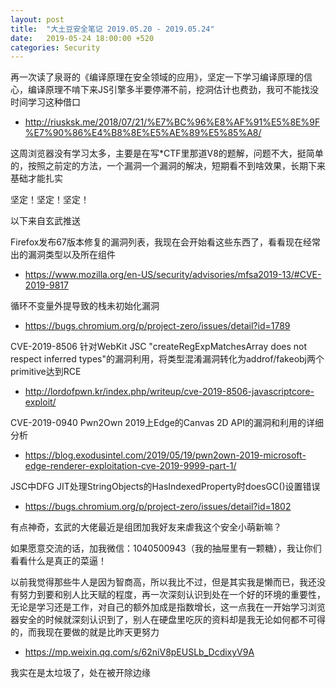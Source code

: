 ```yaml
---
layout: post
title:  "大土豆安全笔记 2019.05.20 - 2019.05.24"
date:   2019-05-24 18:00:00 +520
categories: Security
---
```


再一次读了泉哥的《编译原理在安全领域的应用》，坚定一下学习编译原理的信心，编译原理不啃下来JS引擎多半要停滞不前，挖洞估计也费劲，我可不能找没时间学习这种借口
- http://riusksk.me/2018/07/21/%E7%BC%96%E8%AF%91%E5%8E%9F%E7%90%86%E4%B8%8E%E5%AE%89%E5%85%A8/

这周浏览器没有学习太多，主要是在写*CTF里那道V8的题解，问题不大，挺简单的，按照之前定的方法，一个漏洞一个漏洞的解决，短期看不到啥效果，长期下来基础才能扎实

坚定！坚定！坚定！

以下来自玄武推送

Firefox发布67版本修复的漏洞列表，我现在会开始看这些东西了，看看现在经常出的漏洞类型以及所在组件
- https://www.mozilla.org/en-US/security/advisories/mfsa2019-13/#CVE-2019-9817

循环不变量外提导致的栈未初始化漏洞
- https://bugs.chromium.org/p/project-zero/issues/detail?id=1789

CVE-2019-8506 针对WebKit JSC "createRegExpMatchesArray does not respect inferred types"的漏洞利用，将类型混淆漏洞转化为addrof/fakeobj两个primitive达到RCE
- http://lordofpwn.kr/index.php/writeup/cve-2019-8506-javascriptcore-exploit/

CVE-2019-0940 Pwn2Own 2019上Edge的Canvas 2D API的漏洞和利用的详细分析
- https://blog.exodusintel.com/2019/05/19/pwn2own-2019-microsoft-edge-renderer-exploitation-cve-2019-9999-part-1/

JSC中DFG JIT处理StringObjects的HasIndexedProperty时doesGC()设置错误 
- https://bugs.chromium.org/p/project-zero/issues/detail?id=1802

有点神奇，玄武的大佬最近是组团加我好友来虐我这个安全小萌新嘛？

如果愿意交流的话，加我微信：1040500943（我的抽屉里有一颗糖），我让你们看看什么是真正的菜逼！

以前我觉得那些牛人是因为智商高，所以我比不过，但是其实我是懒而已，我还没有努力到要和别人比天赋的程度，再一次深刻认识到处在一个好的环境的重要性，无论是学习还是工作，对自己的额外加成是指数增长，这一点我在一开始学习浏览器安全的时候就深刻认识到了，别人在硬盘里吃灰的资料却是我无论如何都不可得的，而我现在要做的就是比昨天更努力

- https://mp.weixin.qq.com/s/62niV8pEUSLb_DcdixyV9A

我实在是太垃圾了，处在被开除边缘